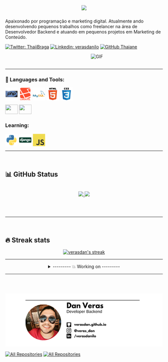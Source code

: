 
<h1 align="center">
  <a href="https://git.io/typing-svg">
    <img src="https://readme-typing-svg.herokuapp.com/?lines=Hello,+There!+👋;I'm+Dan+Veras;Nice+to+meet+you!&center=true&size=30">
  </a>
</h1>

Apaixonado por programação e marketing digital. Atualmente ando desenvolvendo pequenos trabalhos como freelancer na área de Desenvolvedor Backend e atuando em pequenos projetos em Marketing de Conteúdo.


[![Twitter: ThaiiBraga](https://img.shields.io/twitter/follow/veras_dan?style=social)](https://twitter.com/veras_dan)
[![Linkedin: verasdanilo](https://img.shields.io/badge/-verasdanilo-blue?style=flat-square&logo=Linkedin&logoColor=white&link=https://www.linkedin.com/in/verasdanilo/)](https://www.linkedin.com/in/verasdanilo/)
[![GitHub Thaiane](https://img.shields.io/github/followers/verasdan?label=follow&style=social)](https://github.com/verasdan)

<img align="right" alt="GIF" src="https://raw.githubusercontent.com/rahul-jha98/rahul-jha98/main/techstack.gif" width="230px"/>
<br>





<br>

<hr>
  
### 🔨 Languages and Tools:
<div style="display: inline_block">

<img align="center" src="https://raw.githubusercontent.com/devicons/devicon/master/icons/php/php-original.svg" alt="php" width="40" height="40"/> </a>
<img align="center" src="https://raw.githubusercontent.com/devicons/devicon/master/icons/laravel/laravel-plain-wordmark.svg" alt="laravel" width="40" height="40"/>
<img align="center" src="https://raw.githubusercontent.com/devicons/devicon/master/icons/mysql/mysql-original-wordmark.svg" alt="mysql" width="40" height="40"/>
<img align="center" src="https://raw.githubusercontent.com/devicons/devicon/master/icons/html5/html5-original-wordmark.svg" alt="html5" width="40" height="40"/>
<img align="center" src="https://raw.githubusercontent.com/devicons/devicon/master/icons/css3/css3-original-wordmark.svg" alt="css3" width="40" height="40"/>
</div>

<!-- <img src="https://media.giphy.com/media/SWoSkN6DxTszqIKEqv/giphy.gif" min-width="400px" max-width="400px" width="500px" align="right" alt="logo">  -->


<div style="display: inline_block">
<img height="30" width="40" src="https://raw.githubusercontent.com/jmnote/z-icons/master/svg/github.svg">
<img height="30" width="40" src="https://cdn.jsdelivr.net/gh/devicons/devicon/icons/git/git-original.svg">
<br>


### Learning:

<div style="display: inline_block">
<img align="center" src="https://raw.githubusercontent.com/devicons/devicon/master/icons/python/python-original.svg" alt="python" width="40" height="40"/>
<img align="center" src="https://raw.githubusercontent.com/devicons/devicon/master/icons/django/django-original.svg" alt="django" width="40" height="40"/>
<img align="center"src="https://raw.githubusercontent.com/devicons/devicon/master/icons/javascript/javascript-original.svg" alt="javascript" width="40" height="40"/>

<br>
<hr>
<br>

## 📊 GitHub Status

<br>
  
<div align="center">
  <a href="https://github.com/verasdan">
  <img height="160em" src="https://github-readme-stats.vercel.app/api?username=verasdan&show_icons=true&theme=dark&include_all_commits=true&count_private=true"/>
  <img height="160em" src="https://github-readme-stats.vercel.app/api/top-langs/?username=verasdan&layout=compact&langs_count=7&theme=dark"/></a>
</div>

<br><br>
<hr>

<br>


## 🔥 Streak stats

<!-- GitHub Readme Streak Stats - https://github.com/veradan/github-readme-streak-stats -->
<p align="center">
  <a href="https://github.com/verasdan/github-readme-streak-stats">

<img title="🔥 Get streak stats for your profile at git.io/streak-stats" alt="verasdan's streak" src="https://github-readme-streak-stats.herokuapp.com/?user=verasdan&theme=blue-green"/>

</a>

<!-- detalhes -->
<hr>
<details>
  <summary align="center"> --------- 💥 Working on ---------</summary>

<br>

  <p align="center">
    &ensp;
    <a href="https://github.com/verasdan/SistemaLogin">
      <img src="https://github-readme-stats.vercel.app/api/pin/?username=verasdan&repo=SistemaLogin&show_owner=true&theme=react" />
    </a>
  </p>
  
</details>

<hr>
<br><br>



[![website](assinatura-github.png)](https://verasdan.github.io/)



<p align="left">
  <a href="https://github.com/verasdan?tab=repositories&sort=stargazers"><img alt="All Repositories" title="All Repositories" src="https://custom-icon-badges.herokuapp.com/badge/-All%20Repos-2962FF?style=for-the-badge&logoColor=white&logo=repo"/></a>
  <a href="https://github.com/verasdan/My-Contributions/blob/main/README.md"><img alt="All Repositories" title="All Repositories" src="https://custom-icon-badges.herokuapp.com/badge/-All%20Forks-2962FF?style=for-the-badge&logoColor=white&logo=fork"/></a>
</p>
